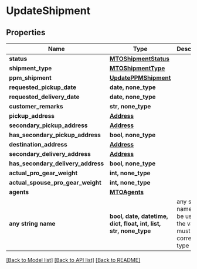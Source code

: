 # UpdateShipment


## Properties
Name | Type | Description | Notes
------------ | ------------- | ------------- | -------------
**status** | [**MTOShipmentStatus**](MTOShipmentStatus.md) |  | [optional] 
**shipment_type** | [**MTOShipmentType**](MTOShipmentType.md) |  | [optional] 
**ppm_shipment** | [**UpdatePPMShipment**](UpdatePPMShipment.md) |  | [optional] 
**requested_pickup_date** | **date, none_type** |  | [optional] 
**requested_delivery_date** | **date, none_type** |  | [optional] 
**customer_remarks** | **str, none_type** |  | [optional] 
**pickup_address** | [**Address**](Address.md) |  | [optional] 
**secondary_pickup_address** | [**Address**](Address.md) |  | [optional] 
**has_secondary_pickup_address** | **bool, none_type** |  | [optional] 
**destination_address** | [**Address**](Address.md) |  | [optional] 
**secondary_delivery_address** | [**Address**](Address.md) |  | [optional] 
**has_secondary_delivery_address** | **bool, none_type** |  | [optional] 
**actual_pro_gear_weight** | **int, none_type** |  | [optional] 
**actual_spouse_pro_gear_weight** | **int, none_type** |  | [optional] 
**agents** | [**MTOAgents**](MTOAgents.md) |  | [optional] 
**any string name** | **bool, date, datetime, dict, float, int, list, str, none_type** | any string name can be used but the value must be the correct type | [optional]

[[Back to Model list]](../README.md#documentation-for-models) [[Back to API list]](../README.md#documentation-for-api-endpoints) [[Back to README]](../README.md)


